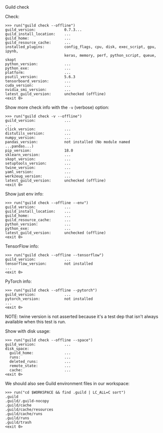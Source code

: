  Guild check

Check:

    >>> run("guild check --offline")
    guild_version:             0.7.3...
    guild_install_location:    ...
    guild_home:                ...
    guild_resource_cache:      ...
    installed_plugins:         config_flags, cpu, disk, exec_script, gpu, ipynb,
                               keras, memory, perf, python_script, queue, skopt
    python_version:            ...
    python_exe:                ...
    platform:                  ...
    psutil_version:            5.6.3
    tensorboard_version:       ...
    cuda_version:              ...
    nvidia_smi_version:        ...
    latest_guild_version:      unchecked (offline)
    <exit 0>

Show more check info with the `-v` (verbose) option:

    >>> run("guild check -v --offline")
    guild_version:             ...
    ...
    click_version:             ...
    distutils_version:         ...
    numpy_version:             ...
    pandas_version:            not installed (No module named ...pandas...)
    pip_version:               18.0
    sklearn_version:           ...
    skopt_version:             ...
    setuptools_version:        ...
    twine_version:             ...
    yaml_version:              ...
    werkzeug_version:          ...
    latest_guild_version:      unchecked (offline)
    <exit 0>

Show just env info:

    >>> run("guild check --offline --env")
    guild_version:             ...
    guild_install_location:    ...
    guild_home:                ...
    guild_resource_cache:      ...
    python_version:            ...
    python_exe:                ...
    latest_guild_version:      unchecked (offline)
    <exit 0>

TensorFlow info:

    >>> run("guild check --offline --tensorflow")
    guild_version:             ...
    tensorflow_version:        not installed
    ...
    <exit 0>

PyTorch info:

    >>> run("guild check --offline --pytorch")
    guild_version:             ...
    pytorch_version:           not installed
    ...
    <exit 0>

NOTE: twine version is not asserted because it's a test dep that isn't
always available when this test is run.

Show with disk usage:

    >>> run("guild check --offline --space")
    guild_version:             ...
    disk_space:
      guild_home:              ...
      runs:                    ...
      deleted_runs:            ...
      remote_state:            ...
      cache:                   ...
    <exit 0>

We should also see Guild environment files in our workspace:

    >>> run("cd $WORKSPACE && find .guild | LC_ALL=C sort")
    .guild
    .guild/.guild-nocopy
    .guild/cache
    .guild/cache/resources
    .guild/cache/runs
    .guild/runs
    .guild/trash
    <exit 0>
